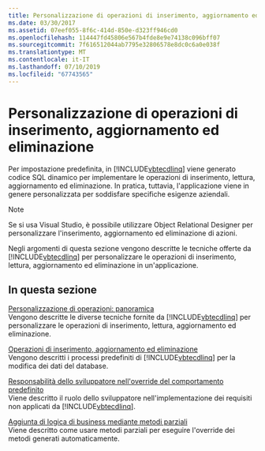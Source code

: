 ```yaml
---
title: Personalizzazione di operazioni di inserimento, aggiornamento ed eliminazione
ms.date: 03/30/2017
ms.assetid: 07eef055-8f6c-414d-850e-d323ff946cd0
ms.openlocfilehash: 114447fd45806e567b4fde8e9e74138c096bff07
ms.sourcegitcommit: 7f616512044ab7795e32806578e8dc0c6a0e038f
ms.translationtype: MT
ms.contentlocale: it-IT
ms.lasthandoff: 07/10/2019
ms.locfileid: "67743565"
---
```

# <a name="customizing-insert-update-and-delete-operations"></a>Personalizzazione di operazioni di inserimento, aggiornamento ed eliminazione
Per impostazione predefinita, in [!INCLUDE[vbtecdlinq](../../../../../../includes/vbtecdlinq-md.md)] viene generato codice SQL dinamico per implementare le operazioni di inserimento, lettura, aggiornamento ed eliminazione. In pratica, tuttavia, l'applicazione viene in genere personalizzata per soddisfare specifiche esigenze aziendali.  
  
> [!NOTE]
>  Se si usa Visual Studio, è possibile utilizzare Object Relational Designer per personalizzare l'inserimento, aggiornamento ed eliminazione di azioni.  
  
 Negli argomenti di questa sezione vengono descritte le tecniche offerte da [!INCLUDE[vbtecdlinq](../../../../../../includes/vbtecdlinq-md.md)] per personalizzare le operazioni di inserimento, lettura, aggiornamento ed eliminazione in un'applicazione.  
  
## <a name="in-this-section"></a>In questa sezione  
 [Personalizzazione di operazioni: panoramica](../../../../../../docs/framework/data/adonet/sql/linq/customizing-operations-overview.md)  
 Vengono descritte le diverse tecniche fornite da [!INCLUDE[vbtecdlinq](../../../../../../includes/vbtecdlinq-md.md)] per personalizzare le operazioni di inserimento, lettura, aggiornamento ed eliminazione.  
  
 [Operazioni di inserimento, aggiornamento ed eliminazione](../../../../../../docs/framework/data/adonet/sql/linq/insert-update-and-delete-operations.md)  
 Vengono descritti i processi predefiniti di [!INCLUDE[vbtecdlinq](../../../../../../includes/vbtecdlinq-md.md)] per la modifica dei dati del database.  
  
 [Responsabilità dello sviluppatore nell'override del comportamento predefinito](../../../../../../docs/framework/data/adonet/sql/linq/responsibilities-of-the-developer-in-overriding-default-behavior.md)  
 Viene descritto il ruolo dello sviluppatore nell'implementazione dei requisiti non applicati da [!INCLUDE[vbtecdlinq](../../../../../../includes/vbtecdlinq-md.md)].  
  
 [Aggiunta di logica di business mediante metodi parziali](../../../../../../docs/framework/data/adonet/sql/linq/adding-business-logic-by-using-partial-methods.md)  
 Viene descritto come usare metodi parziali per eseguire l'override dei metodi generati automaticamente.
